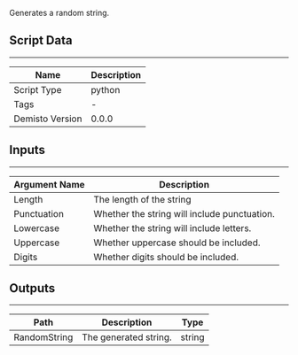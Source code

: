 Generates a random string.

## Script Data
---

| **Name** | **Description** |
| --- | --- |
| Script Type | python |
| Tags | - |
| Demisto Version | 0.0.0 |

## Inputs
---

| **Argument Name** | **Description** |
| --- | --- |
| Length | The length of the string |
| Punctuation | Whether the string will include punctuation. |
| Lowercase | Whether the string will include letters. |
| Uppercase | Whether uppercase should be included. |
| Digits | Whether digits should be included. |

## Outputs
---

| **Path** | **Description** | **Type** |
| --- | --- | --- |
| RandomString | The generated string. | string |
